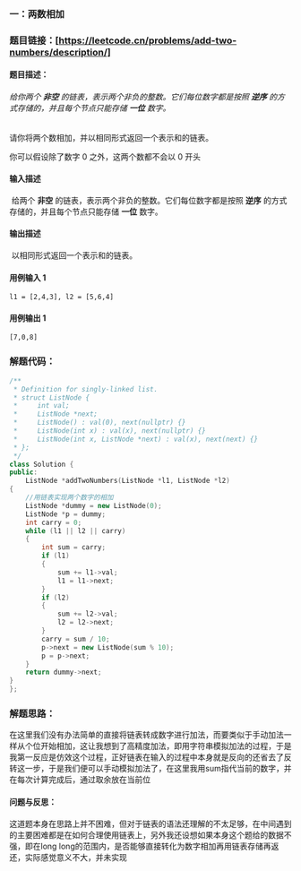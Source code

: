### 一：两数相加 



### 题目链接：[https://leetcode.cn/problems/add-two-numbers/description/]



#### 题目描述：

###### 给你两个 **非空** 的链表，表示两个非负的整数。它们每位数字都是按照 **逆序** 的方式存储的，并且每个节点只能存储 **一位** 数字。

请你将两个数相加，并以相同形式返回一个表示和的链表。

你可以假设除了数字 0 之外，这两个数都不会以 0 开头

#### 输入描述

​	给两个 **非空** 的链表，表示两个非负的整数。它们每位数字都是按照 **逆序** 的方式存储的，并且每个节点只能存储 **一位** 数字。

#### 输出描述

​	     以相同形式返回一个表示和的链表。

#### 用例输入 1



```
l1 = [2,4,3], l2 = [5,6,4]
```



#### 用例输出 1



```
[7,0,8]
```



### 解题代码：



```cpp
/**
 * Definition for singly-linked list.
 * struct ListNode {
 *     int val;
 *     ListNode *next;
 *     ListNode() : val(0), next(nullptr) {}
 *     ListNode(int x) : val(x), next(nullptr) {}
 *     ListNode(int x, ListNode *next) : val(x), next(next) {}
 * };
 */
class Solution {
public:
    ListNode *addTwoNumbers(ListNode *l1, ListNode *l2)
{
    //用链表实现两个数字的相加
    ListNode *dummy = new ListNode(0);
    ListNode *p = dummy;
    int carry = 0;
    while (l1 || l2 || carry)
    {
        int sum = carry;
        if (l1)
        {
            sum += l1->val;
            l1 = l1->next;
        }
        if (l2)
        {
            sum += l2->val;
            l2 = l2->next;
        }
        carry = sum / 10;
        p->next = new ListNode(sum % 10);
        p = p->next;
    }
    return dummy->next;
}
};
```



### 解题思路：

在这里我们没有办法简单的直接将链表转成数字进行加法，而要类似于手动加法一样从个位开始相加，这让我想到了高精度加法，即用字符串模拟加法的过程，于是我第一反应是仿效这个过程，正好链表在输入的过程中本身就是反向的还省去了反转这一步，于是我们便可以手动模拟加法了，在这里我用sum指代当前的数字，并在每次计算完成后，通过取余放在当前位

#### 问题与反思：

这道题本身在思路上并不困难，但对于链表的语法还理解的不太足够，在中间遇到的主要困难都是在如何合理使用链表上，另外我还设想如果本身这个题给的数据不强，即在long long的范围内，是否能够直接转化为数字相加再用链表存储再返还，实际感觉意义不大，并未实现



